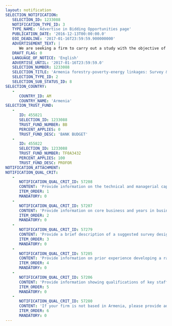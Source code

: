 ```yaml
---
layout: notification
SELECTION_NOTIFICATION: 
   SELECTION_ID: 1233088
   NOTIFICATION_TYPE_ID: 3
   TYPE_NAME: 'Advertise in Bidding Opportunities page'
   PUBLICATION_DATE: '2016-12-13T00:00:00.0'
   EOI_DEADLINE: '2017-01-16T23:59:59.900000000'
   ADVERTISEMENT_TEXT: |
      We are seeking a firm to carry out a study with the objective of increasing the understanding of the linkages between poverty, forest dependence and rural energy use in Armenia in support of more informed and efficient public policy making, and development investments around forestry and energy in the country. The study will support the production of systematic, quantitative and repeatable information on the role of sustainable forest management for rural households. It will also inform the PROFOR Global Programmatic study, Understanding forests' contributions to poverty reduction (P156731) being carried out in parallel. Rural and urban households in Armenia, especially the poor and most vulnerable ones, rely on fuelwood to meet their heating and energy needs, as it remains the cheapest and most accessible energy source. Despite increasing gas network coverage across the country, when gas prices increase, the population increasingly switches to fuelwood.
   DRAFT_FLAG: 0
   LANGUAGE_OF_NOTICE: 'English'
   ADVERTISE_UNTIL: '2017-01-16T23:59:59.0'
   SELECTION_NUMBER: 1233088
   SELECTION_TITLE: 'Armenia forestry-poverty-energy linkages: Survey & Analysis'
   SELECTION_TYPE_ID: 2
   SELECTION_SUB_STATUS_ID: 8
SELECTION_COUNTRY: 
   - 
      COUNTRY_ID: AM
      COUNTRY_NAME: 'Armenia'
SELECTION_TRUST_FUND: 
   - 
      ID: 455821
      SELECTION_ID: 1233088
      TRUST_FUND_NUMBER: BB
      PERCENT_APPLIES: 0
      TRUST_FUND_DESC: 'BANK BUDGET'
   - 
      ID: 455822
      SELECTION_ID: 1233088
      TRUST_FUND_NUMBER: TF0A3432
      PERCENT_APPLIES: 100
      TRUST_FUND_DESC: PROFOR
NOTIFICATION_ATTACHMENT: 
NOTIFICATION_QUAL_CRIT: 
   - 
      NOTIFICATION_QUAL_CRIT_ID: 57208
      CONTENT: 'Provide information on the technical and managerial capabilities of the firm, particularly in delivering high profile, high qualityanalytical products of practical relevance in a developing country context. (No more than 5 pages).'
      ITEM_ORDER: 1
      MANDATORY: 0
   - 
      NOTIFICATION_QUAL_CRIT_ID: 57207
      CONTENT: 'Provide information on core business and years in business, emphasizing understanding of forestry, wood energy use (fuelwood), poverty and development issues in countries similar to Armenia. (No more than 5 pages).'
      ITEM_ORDER: 2
      MANDATORY: 0
   - 
      NOTIFICATION_QUAL_CRIT_ID: 57279
      CONTENT: 'Provide a brief description of a suggested survey design approach (including stratification) to answer the key questions outlined in the TOR on wood energy use, poverty and forest dependence in the Armenian context. (No more than 8 pages).'
      ITEM_ORDER: 3
      MANDATORY: 0
   - 
      NOTIFICATION_QUAL_CRIT_ID: 57205
      CONTENT: 'Provide information on prior experience developing a randomized sample design, as well as developing and implementing household-level socio-economic surveys in rural areas of Armenia and correspondent data analysis. In addition, describe experience in the design, maintenance, and database data entry (including data cleaning and establishing appropriate data rules) in a suitable program e.g. MS Excel, Access or similar. (No more than 5 pages).'
      ITEM_ORDER: 4
      MANDATORY: 0
   - 
      NOTIFICATION_QUAL_CRIT_ID: 57206
      CONTENT: 'Provide information showing qualifications of key staff in key technical and managerial fields relevant to the assignment (attached TORs), including skills in: the design and implementation of household-level surveys in rural areas, fluency in English and Armenian, experience in database management, data analysis, experience in application development (if required) and access to enumerators. (No more than 5 pages).'
      ITEM_ORDER: 5
      MANDATORY: 0
   - 
      NOTIFICATION_QUAL_CRIT_ID: 57280
      CONTENT: 'If your firm is not based in Armenia, please provide additional information detailing Armenian and/or regional partners who you will work with to perform this assignment. (No more than 1 page).'
      ITEM_ORDER: 6
      MANDATORY: 0
---
```

